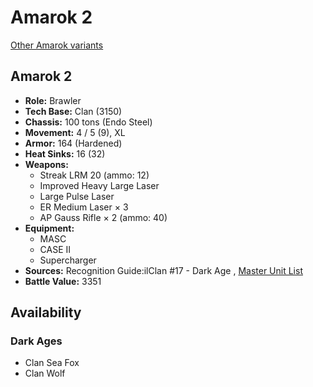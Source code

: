 # Amarok 2 

[Other Amarok variants](../amarok.md) 

## Amarok 2 

- **Role:** Brawler 
- **Tech Base:** Clan (3150) 
- **Chassis:** 100 tons (Endo Steel) 
- **Movement:** 4 / 5 (9), XL 
- **Armor:** 164 (Hardened) 
- **Heat Sinks:** 16 (32) 
- **Weapons:** 
  - Streak LRM 20 (ammo: 12) 
  - Improved Heavy Large Laser 
  - Large Pulse Laser 
  - ER Medium Laser × 3 
  - AP Gauss Rifle × 2 (ammo: 40) 
- **Equipment:** 
  - MASC 
  - CASE II 
  - Supercharger 
- **Sources:** Recognition Guide:ilClan #17 - Dark Age , [Master Unit List](http://masterunitlist.info/Unit/Details/8240/amarok-2) 
- **Battle Value:** 3351 

## Availability 

### Dark Ages 

- Clan Sea Fox 
- Clan Wolf 

